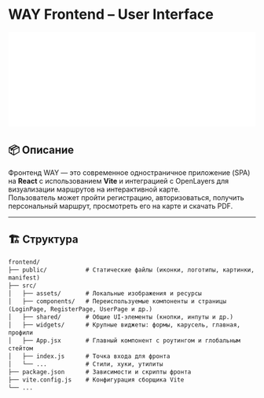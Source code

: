 # WAY Frontend – User Interface

![WAY Logo](frontend/public/images/github-logo.png)

## 📦 Описание

Фронтенд WAY — это современное одностраничное приложение (SPA) на **React** с использованием **Vite** и интеграцией с OpenLayers для визуализации маршрутов на интерактивной карте.  
Пользователь может пройти регистрацию, авторизоваться, получить персональный маршрут, просмотреть его на карте и скачать PDF.

---

## 🏗️ Структура

```plaintext
frontend/
├── public/           # Статические файлы (иконки, логотипы, картинки, manifest)
├── src/
│   ├── assets/       # Локальные изображения и ресурсы
│   ├── components/   # Переиспользуемые компоненты и страницы (LoginPage, RegisterPage, UserPage и др.)
│   ├── shared/       # Общие UI-элементы (кнопки, инпуты и др.)
│   ├── widgets/      # Крупные виджеты: формы, карусель, главная, профили
│   ├── App.jsx       # Главный компонент с роутингом и глобальным стейтом
│   ├── index.js      # Точка входа для фронта
│   └── ...           # Стили, хуки, утилиты
├── package.json      # Зависимости и скрипты фронта
├── vite.config.js    # Конфигурация сборщика Vite
└── ...

